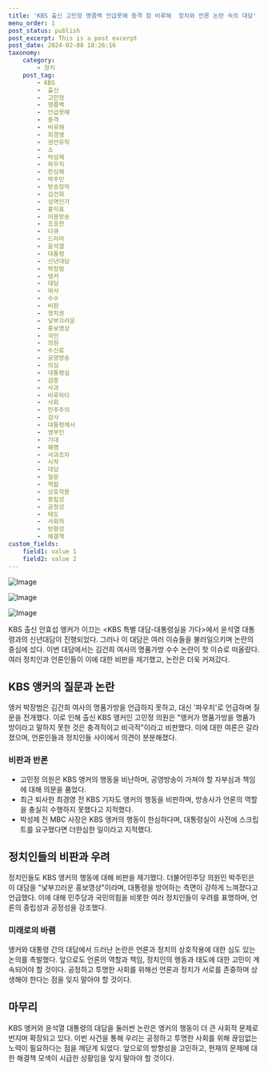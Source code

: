 ```yaml
---
title: 'KBS 출신 고민정 명품백 언급못해 충격 참 비루해  정치와 언론 논란 속의 대담'
menu_order: 1
post_status: publish
post_excerpt: This is a post excerpt
post_date: 2024-02-08 18:26:16
taxonomy:
    category:
        - 정치
    post_tag:
        - KBS
        -  출신
        -  고민정
        -  명품백
        -  언급못해
        -  충격
        -  비루해
        -  최경영
        -  권언유착
        -  쇼
        -  박성제
        -  파우치
        -  한심해
        -  박주민
        -  방송장악
        -  김건희
        -  성역인가
        -  홍익표
        -  어용방송
        -  조응천
        -  다큐
        -  드라마
        -  윤석열
        -  대통령
        -  신년대담
        -  박장범
        -  앵커
        -  대담
        -  여사
        -  수수
        -  비판
        -  정치권
        -  낯부끄러운
        -  홍보영상
        -  국민
        -  의원
        -  수신료
        -  공영방송
        -  의심
        -  대통령실
        -  검증
        -  사과
        -  비루하다
        -  사회
        -  민주주의
        -  검사
        -  대통령께서
        -  영부인
        -  기대
        -  해명
        -  사과조차
        -  시작
        -  대담
        -  질문
        -  역할
        -  상호작용
        -  중립성
        -  공정성
        -  태도
        -  사회적
        -  방향성
        -  해결책
custom_fields:
    field1: value 1
    field2: value 2
---
```


![Image](https://imgnews.pstatic.net/image/006/2024/02/08/0000122264_001_20240208133301024.jpg?type=w647)

![Image](https://imgnews.pstatic.net/image/006/2024/02/08/0000122264_002_20240208133301063.jpeg?type=w647)

![Image](https://imgnews.pstatic.net/image/006/2024/02/08/0000122264_003_20240208133301095.jpg?type=w647)

KBS 출신 안효섭 앵커가 이끄는 <KBS 특별 대담-대통령실을 가다>에서 윤석열 대통령과의 신년대담이 진행되었다. 그러나 이 대담은 여러 이슈들을 불러일으키며 논란의 중심에 섰다. 이번 대담에서는 김건희 여사의 명품가방 수수 논란이 핫 이슈로 떠올랐다. 여러 정치인과 언론인들이 이에 대한 비판을 제기했고, 논란은 더욱 커져갔다.
## KBS 앵커의 질문과 논란
앵커 박장범은 김건희 여사의 명품가방을 언급하지 못하고, 대신 '파우치'로 언급하며 질문을 전개했다. 이로 인해 출신 KBS 앵커인 고민정 의원은 "앵커가 명품가방을 명품가방이라고 말하지 못한 것은 충격적이고 비극적"이라고 비판했다. 이에 대한 여론은 갈라졌으며, 언론인들과 정치인들 사이에서 의견이 분분해졌다.
### 비판과 반론
- 고민정 의원은 KBS 앵커의 행동을 비난하며, 공영방송이 가져야 할 자부심과 책임에 대해 의문을 품었다.
- 최근 퇴사한 최경영 전 KBS 기자도 앵커의 행동을 비판하며, 방송사가 언론의 역할을 충실히 수행하지 못했다고 지적했다.
- 박성제 전 MBC 사장은 KBS 앵커의 행동이 한심하다며, 대통령실이 사전에 스크립트를 요구했다면 더한심한 일이라고 지적했다.
## 정치인들의 비판과 우려
정치인들도 KBS 앵커의 행동에 대해 비판을 제기했다. 더불어민주당 의원인 박주민은 이 대담을 "낯부끄러운 홍보영상"이라며, 대통령을 방어하는 측면이 강하게 느껴졌다고 언급했다. 이에 대해 민주당과 국민의힘을 비롯한 여러 정치인들이 우려를 표명하며, 언론의 중립성과 공정성을 강조했다.
### 미래로의 바램
앵커와 대통령 간의 대담에서 드러난 논란은 언론과 정치의 상호작용에 대한 심도 있는 논의를 촉발했다. 앞으로도 언론의 역할과 책임, 정치인의 행동과 태도에 대한 고민이 계속되어야 할 것이다. 공정하고 투명한 사회를 위해선 언론과 정치가 서로를 존중하며 상생해야 한다는 점을 잊지 말아야 할 것이다.
## 마무리
KBS 앵커와 윤석열 대통령의 대담을 둘러싼 논란은 앵커의 행동이 더 큰 사회적 문제로 번지며 확장되고 있다. 이번 사건을 통해 우리는 공정하고 투명한 사회를 위해 끊임없는 노력이 필요하다는 점을 깨닫게 되었다. 앞으로의 방향성을 고민하고, 현재의 문제에 대한 해결책 모색이 시급한 상황임을 잊지 말아야 할 것이다.
